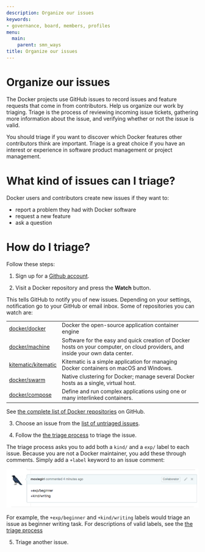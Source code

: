 ```yaml
---
description: Organize our issues
keywords:
- governance, board, members, profiles
menu:
  main:
    parent: smn_ways
title: Organize our issues
---
```


# Organize our issues

The Docker projects use GitHub issues to record issues and feature requests that
come in from contributors.  Help us organize our work by triaging. Triage is the
process of reviewing incoming issue tickets, gathering more information about
the issue, and verifying whether or not the issue is valid.

You should triage if you want to discover which Docker features other contributors
think are important. Triage is a great choice if you have an interest
or experience in software product management or project management.


# What kind of issues can I triage?

Docker users and contributors create new issues if they want to:

* report a problem they had with Docker software
* request a new feature
* ask a question

# How do I triage?

Follow these steps:

1. Sign up for a <a href="https://github.com" target="_blank">Github account</a>.

2. Visit a Docker repository and press the **Watch** button.

This tells GitHub to notify you of new issues. Depending on your settings,
notification go to your GitHub or email inbox. Some of repositories you can watch are:
<table class="tg" >
    <col width="20%">
    <col width="80%">
    <tr>
        <td class="tg-031e"><a href="https://github.com/docker/docker" target="_blank">docker/docker</a></td>
        <td class="tg-031e">Docker the open-source application container engine</td>
    </tr>
    <tr>
        <td class="tg-031e"><a href="https://github.com/docker/machine" target="_blank">docker/machine</a></td>
        <td class="tg-031e">Software for the easy and quick creation of Docker hosts on your computer, on cloud providers, and inside your own data center.</td>
    </tr>
    <tr>
        <td class="tg-031e"><a href="https://github.com/kitematic/kitematic" target="_blank">kitematic/kitematic</a></td>
        <td class="tg-031e">Kitematic is a simple application for managing Docker containers on macOS and Windows.</td>
    </tr>
    <tr>
        <td class="tg-031e"><a href="https://github.com/docker/swarm" target="_blank">docker/swarm</a></td>
        <td class="tg-031e">Native clustering for Docker; manage several Docker hosts as a single, virtual host.</td>
    </tr>
    <tr>
        <td class="tg-031e"><a href="https://github.com/docker/compose" target="_blank">docker/compose</a></td>
        <td class="tg-031e">Define and run complex applications using one or many interlinked containers.</td>
    </tr>
</table>


See <a href="https://github.com/docker" target="_blank">the complete list of
Docker repositories</a> on GitHub.

3. Choose an issue from the <a
href="https://github.com/docker/docker/issues?q=is%3Aopen+is%3Aissue+-label%
3Akind%2Fproposal+-label%3Akind%2Fenhancement+-label%3Akind%2Fbug+-label%3Akind%
2Fcleanup+-label%3Akind%2Fgraphics+-label%3Akind%2Fwriting+-label%3Akind%
2Fsecurity+-label%3Akind%2Fquestion+-label%3Akind%2Fimprovement+-label%3Akind%
2Ffeature" target="_blank">list of untriaged issues</a>.

4. Follow the <a
href="https://github.com/docker/docker/blob/master/project/ISSUE-TRIAGE.md"
target="_blank">the triage process</a> to triage the issue.

The triage process asks you to add both a `kind/` and a `exp/` label to each
issue. Because you are not a Docker maintainer, you add these through comments.
Simply add a `+label` keyword to an issue comment:

![Example](../images/triage-label.png)

For example, the `+exp/beginner` and `+kind/writing` labels would triage an issue as
beginner writing task. For descriptions of valid labels, see the <a
href="https://github.com/docker/docker/blob/master/project/ISSUE-TRIAGE.md">the triage process</a>

5. Triage another issue.
